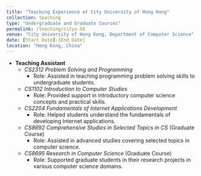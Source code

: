 ```yaml
---
title: "Teaching Experience at City University of Hong Kong"
collection: teaching
type: "Undergraduate and Graduate Courses"
permalink: /teaching/cityu-hk
venue: "City University of Hong Kong, Department of Computer Science"
date: [Start Date]-[End Date]
location: "Hong Kong, China"
---
```


- **Teaching Assistant**
  - _CS2312 Problem Solving and Programming_
    - Role: Assisted in teaching programming problem solving skills to undergraduate students.
  - _CS1102 Introduction to Computer Studies_
    - Role: Provided support in introductory computer science concepts and practical skills.
  - _CS2204 Fundamentals of Internet Applications Development_
    - Role: Helped students understand the fundamentals of developing Internet applications.
  - _CS8692 Comprehensive Studies in Selected Topics in CS_ (Graduate Course)
    - Role: Assisted in advanced studies covering selected topics in computer science.
  - _CS8695 Research in Computer Science_ (Graduate Course)
    - Role: Supported graduate students in their research projects in various computer science domains.
